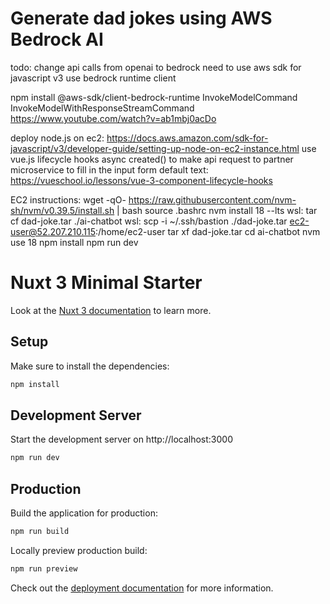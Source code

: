 # Generate dad jokes using AWS Bedrock AI

todo: change api calls from openai to bedrock
need to use aws sdk for javascript v3
use bedrock runtime client

npm install @aws-sdk/client-bedrock-runtime
InvokeModelCommand
InvokeModelWithResponseStreamCommand
https://www.youtube.com/watch?v=ab1mbj0acDo

deploy node.js on ec2: https://docs.aws.amazon.com/sdk-for-javascript/v3/developer-guide/setting-up-node-on-ec2-instance.html
use vue.js lifecycle hooks async created() to make api request to partner microservice to fill in the input form default text:
https://vueschool.io/lessons/vue-3-component-lifecycle-hooks

EC2 instructions:
wget -qO- https://raw.githubusercontent.com/nvm-sh/nvm/v0.39.5/install.sh | bash
source .bashrc
nvm install 18 --lts
wsl: tar cf dad-joke.tar ./ai-chatbot
wsl: scp -i ~/.ssh/bastion ./dad-joke.tar ec2-user@52.207.210.115:/home/ec2-user
tar xf dad-joke.tar
cd ai-chatbot
nvm use 18
npm install
npm run dev

# Nuxt 3 Minimal Starter

Look at the [Nuxt 3 documentation](https://nuxt.com/docs/getting-started/introduction) to learn more.

## Setup

Make sure to install the dependencies:

```bash
npm install
```

## Development Server

Start the development server on http://localhost:3000

```bash
npm run dev
```

## Production

Build the application for production:

```bash
npm run build
```

Locally preview production build:

```bash
npm run preview
```

Check out the [deployment documentation](https://nuxt.com/docs/getting-started/deployment) for more information.

